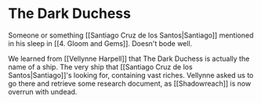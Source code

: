 # The Dark Duchess

Someone or something [[Santiago Cruz de los Santos|Santiago]] mentioned in his sleep in [[4. Gloom and Gems]]. Doesn't bode well.

We learned from [[Vellynne Harpell]] that The Dark Duchess is actually the name of a ship. The very ship that [[Santiago Cruz de los Santos|Santiago]]'s looking for, containing vast riches. Vellynne asked us to go there and retrieve some research document, as [[Shadowreach]] is now overrun with undead.
